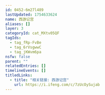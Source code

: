 ```yaml
---
id: 0452-6m27l489
lastUpdated: 1754633624
name: 西游记宫
aliases: []
layer: 3
categoryId: cat_MXtv05QF
tagIds:
  - tag_fRp-FvBe
  - tag_6rVsgwwC
  - tag_jKWvm6pa
nsfw: false
parent: ""
relatedEntries: []
timelineEvents: []
titledLinks:
  - title: "相关链接: 西游记宫"
    url: https://i.ifeng.com/c/7zUcOySujab
---
```


